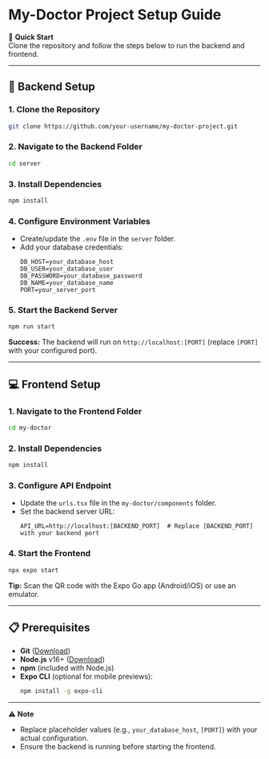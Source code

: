 # My-Doctor Project Setup Guide

🚀 **Quick Start**  
Clone the repository and follow the steps below to run the backend and frontend.

---

## 📂 Backend Setup

### 1. Clone the Repository
```bash
git clone https://github.com/your-username/my-doctor-project.git
```

### 2. Navigate to the Backend Folder
```bash
cd server
```

### 3. Install Dependencies
```bash
npm install
```

### 4. Configure Environment Variables
- Create/update the `.env` file in the `server` folder.
- Add your database credentials:
  ```env
  DB_HOST=your_database_host
  DB_USER=your_database_user
  DB_PASSWORD=your_database_password
  DB_NAME=your_database_name
  PORT=your_server_port
  ```

### 5. Start the Backend Server
```bash
npm run start
```
**Success:** The backend will run on `http://localhost:[PORT]` (replace `[PORT]` with your configured port).

---

## 💻 Frontend Setup

### 1. Navigate to the Frontend Folder
```bash
cd my-doctor
```

### 2. Install Dependencies
```bash
npm install
```

### 3. Configure API Endpoint
- Update the `urls.tsx` file in the `my-doctor/components` folder.
- Set the backend server URL:
  ```env
  API_URL=http://localhost:[BACKEND_PORT]  # Replace [BACKEND_PORT] with your backend port
  ```

### 4. Start the Frontend
```bash
npx expo start
```
**Tip:** Scan the QR code with the Expo Go app (Android/iOS) or use an emulator.

---

## 📋 Prerequisites
- **Git** ([Download](https://git-scm.com/))
- **Node.js** v16+ ([Download](https://nodejs.org/))
- **npm** (included with Node.js)
- **Expo CLI** (optional for mobile previews):
  ```bash
  npm install -g expo-cli
  ```

---

⚠️ **Note**  
- Replace placeholder values (e.g., `your_database_host`, `[PORT]`) with your actual configuration.
- Ensure the backend is running before starting the frontend.
``` 

